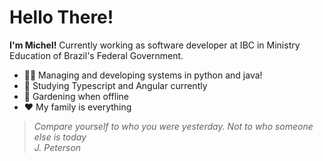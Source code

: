 # Hello There!
**I'm Michel!**
Currently working as software developer at IBC in Ministry Education of Brazil's Federal Government.

- 👨‍💻 Managing and developing systems in python and java!
- 📖 Studying Typescript and Angular currently
- 🌱 Gardening when offline
- ❤️ My family is everything

> *Compare yourself to who you were yesterday. Not to who someone else is today <br />
> <span style="text-aling:right">J. Peterson</span>*
